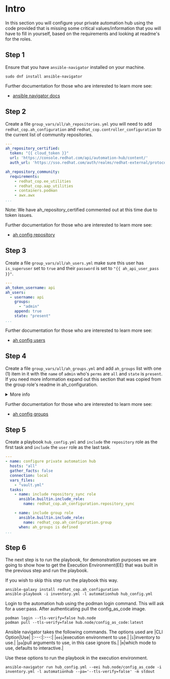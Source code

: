 # Intro

In this section you will configure your private automation hub using the code provided that is missing some critical values/information that you will have to fill in yourself, based on the requirements and looking at readme's for the roles.

## Step 1

Ensure that you have `ansible-navigator` installed on your machine.

```console
sudo dnf install ansible-navigator
```

Further documentation for those who are interested to learn more see:

- [ansible navigator docs](https://ansible-navigator.readthedocs.io/en/latest/installation/#install-ansible-navigator)

## Step 2

Create a file `group_vars/all/ah_repositories.yml` you will need to add `redhat_cop.ah_configuration` and `redhat_cop.controller_configuration` to the current list of community repositories.

```yaml
---
ah_repository_certified:
  token: "{{ cloud_token }}"
  url: 'https://console.redhat.com/api/automation-hub/content/'
  auth_url: 'https://sso.redhat.com/auth/realms/redhat-external/protocol/openid-connect/token'

ah_repository_community:
  requirements:
    - redhat_cop.ee_utilities
    - redhat_cop.aap_utilities
    - containers.podman
    - awx.awx
...
```

Note: We have ah_repository_certified commented out at this time due to token issues.

Further documentation for those who are interested to learn more see:

- [ah config repository](https://github.com/redhat-cop/ah_configuration/blob/devel/roles/repository/README.md)

## Step 3

Create a file `group_vars/all/ah_users.yml` make sure this user has `is_superuser` set to `true` and their `password` is set to `"{{ ah_api_user_pass }}"`.

```yaml
---
ah_token_username: api
ah_users:
  - username: api
    groups:
      - "admin"
    append: true
    state: "present"
...
```

Further documentation for those who are interested to learn more see:

- [ah config users](https://github.com/redhat-cop/ah_configuration/blob/devel/roles/user/README.md)

## Step 4

Create a file `group_vars/all/ah_groups.yml` and add `ah_groups` list with one (1) item in it with the `name` of `admin` who's `perms` are `all` and `state` is `present`.
If you need more information expand out this section that was copied from the group role's readme in ah_configuration.

<details>
  <summary>More info</summary>

### Variables

|Variable Name|Default Value|Required|Type|Description|
|:---:|:---:|:---:|:---:|:---:|
|`name`|""|yes|str|Group Name. Must be lower case containing only alphanumeric characters and underscores.|
|`perms`|""|yes|str|The list of permissions to add to or remove from the given group. See below for options.|
|`state`|`present`|no|str|Desired state of the group.|
<!-- |`new_name`|""|yes|str|Setting this option will change the existing name (looked up via the name field.| -->

#### perms

The module accepts the following roles:

- For user management, `add_user`, `change_user`, `delete_user`, and `view_user`.
- For group management, `add_group`, `change_group`, `delete_group`, and `view_group`.
- For collection namespace management, `add_namespace`, `change_namespace`, `upload_to_namespace`, and `delete_namespace`.
- For collection content management, `modify_ansible_repo_content`, and `delete_collection`.
- For remote repository configuration, `change_collectionremote` and `view_collectionremote`.
- For container image management, only with private automation hub v4.3.2
  or later, `change_containernamespace_perms`, `change_container`,
  `change_image_tag`, `create_container`, `push_container`, and `delete_containerrepository`.
- For task management, `change_task`, `view_task`, and `delete_task`.
- You can also grant or revoke all permissions with `*` or `all`.

### Standard Project Data Structure

#### Yaml Example

```yaml
---
ah_groups:
  - name: group1
    state: present
```

</details>

Further documentation for those who are interested to learn more see:

- [ah config groups](https://github.com/redhat-cop/ah_configuration/blob/devel/roles/group/README.md)

## Step 5

Create a playbook `hub_config.yml` and `include` the `repository` role as the first task and `include` the `user` role as the last task.

```yaml
---
- name: configure private automation hub
  hosts: "all"
  gather_facts: false
  connection: local
  vars_files:
    - "vault.yml"
  tasks:
    - name: include repository_sync role
      ansible.builtin.include_role:
        name: redhat_cop.ah_configuration.repository_sync

    - name: include group role
      ansible.builtin.include_role:
        name: redhat_cop.ah_configuration.group
      when: ah_groups is defined
...
```

## Step 6

The next step is to run the playbook, for demonstration purposes we are going to show how to get the Execution Environment(EE) that was built in the previous step and run the playbook.

If you wish to skip this step run the playbook this way.

```console
ansible-galaxy install redhat_cop.ah_configuration
ansible-playbook -i inventory.yml -l automationhub hub_config.yml
```

Login to the automation hub using the podman login command. This will ask for a user:pass. After authenticating pull the config_as_code image.

```console
podman login --tls-verify=false hub.node
podman pull --tls-verify=false hub.node/config_as_code:latest
```

Ansible navigator takes the following commands.
The options used are
|CLI Option|Use|
|:---:|:---:|
|`eei`|execution environment to use.|
|`i`|inventory to use.|
|`pa`|pull arguments to use, in this case ignore tls.|
|`m`|which mode to use, defaults to interactive.|

Use these options to run the playbook in the execution environment.

```console
ansible-navigator run hub_config.yml --eei hub.node/config_as_code -i inventory.yml -l automationhub --pa='--tls-verify=false' -m stdout
```
